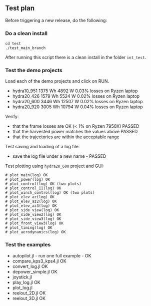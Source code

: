 ## Test plan

Before triggering a new release, do the following:

### Do a clean install
```
cd test
./test_main_branch
```
After running this script there is a clean install in the folder `int_test`.

### Test the demo projects
Load each of the demo projects and click on RUN.
- hydra10_951 1375 Wh  4892 W 0.03% losses on Ryzen laptop
- hydra20_426 1579 Wh  5524 W 0.02% losses on Ryzen laptop
- hydra20_600 3446 Wh 12507 W 0.02% losses on Ryzen laptop
- hydra20_920 3005 Wh 10794 W 0.04% losses on Ryzen laptop

Verify:
- that the frame losses are OK (< 1% on Ryzen 7950X) PASSED
- that the harvested power matches the values above  PASSED
- that the trajectories are within the acceptable range

Test saving and loading of a log file.
- save the log file under a new name - PASSED

Test plotting using `hydra20_600` project and GUI:
```
# plot_main(log) OK
# plot_power(log) OK
# plot_control(log) OK (two plots)
# plot_control_II(log) OK
# plot_winch_control(log) OK (two plots)
# plot_elev_az(log) OK
# plot_elev_az2(log) OK
# plot_elev_az3(log) OK
# plot_side_view(log) OK
# plot_side_view2(log) OK
# plot_side_view3(log) OK
# plot_front_view3(log) OK
# plot_timing(log) OK
# plot_aerodynamics(log) OK
```

### Test the examples
- autopilot.jl - run one full example - OK
- compare_kps3_kps4.jl OK
- convert_log.jl OK
- depower_simple.jl OK
- joystick.jl
- play_log.jl OK
- plot_log.jl
- reelout_2D.jl OK
- reelout_3D.jl OK
